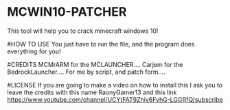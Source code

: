 # MCWIN10-PATCHER
This tool will help you to crack minecraft windows 10!


#HOW TO USE
You just have to run the file, and the program does everything for you!


#CREDITS
MCMrARM for the MCLAUNCHER....
Carjem for the BedrockLauncher....
For me by script, and patch form....


#LICENSE
If you are going to make a video on how to install this I ask you to leave the credits with this name RaonyGamer13 and this link https://www.youtube.com/channel/UCYtFAT9Zhiv6FvhG-LGGRfQ/subscribe
